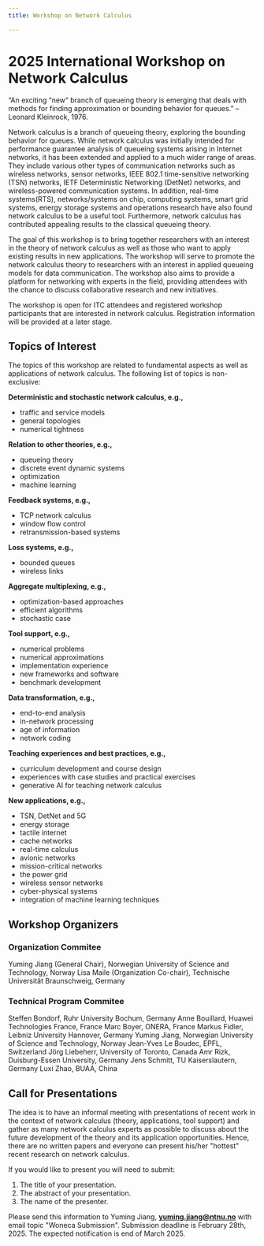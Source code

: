 ```yaml
---
title: Workshop on Network Calculus

---
```

# 2025 International Workshop on Network Calculus

“An exciting “new“ branch of queueing theory is emerging that deals with methods for finding approximation or bounding behavior for queues.”  – Leonard Kleinrock, 1976.

Network calculus is a branch of queueing theory, exploring the bounding behavior for queues. While network calculus was initially intended for performance guarantee analysis of queueing systems arising in Internet networks, it has been extended and applied to a much wider range of areas. They include various other types of communication networks such as wireless networks, sensor networks, IEEE 802.1 time-sensitive networking (TSN) networks, IETF Deterministic Networking (DetNet) networks, and wireless-powered communication systems. In addition, real-time systems(RTS), networks/systems on chip, computing systems, smart grid systems, energy storage systems and operations research have also found network calculus to be a useful tool. Furthermore, network calculus has contributed appealing results to the classical queueing theory.

The goal of this workshop is to bring together researchers with an interest in the theory of network calculus as well as those who want to apply existing results in new applications. The workshop will serve to promote the network calculus theory to researchers with an interest in applied queueing models for data communication. The workshop also aims to provide a platform for networking with experts in the field, providing attendees with the chance to discuss collaborative research and new initiatives.

The workshop is open for ITC attendees and registered workshop participants that are interested in network calculus. Registration information will be provided at a later stage.

## Topics of Interest

The topics of this workshop are related to fundamental aspects as well as applications of network calculus. The following list of topics is non-exclusive:

**Deterministic and stochastic network calculus, e.g.,**
* traffic and service models
* general topologies
* numerical tightness	

**Relation to other theories, e.g.,**
* queueing theory
* discrete event dynamic systems
* optimization
* machine learning


**Feedback systems, e.g.,**
* TCP network calculus
* window flow control
* retransmission-based systems

**Loss systems, e.g.,**
* bounded queues
* wireless links

**Aggregate multiplexing, e.g.,**
* optimization-based approaches
* efficient algorithms
* stochastic case

**Tool support, e.g.,**
* numerical problems
* numerical approximations
* implementation experience
* new frameworks and software
* benchmark development

**Data transformation, e.g.,**
* end-to-end analysis
* in-network processing
* age of information
* network coding

**Teaching experiences and best practices, e.g.,**
* curriculum development and course design
* experiences with case studies and practical exercises
* generative AI for teaching network calculus

**New applications, e.g.,**
* TSN, DetNet and 5G
* energy storage
* tactile internet
* cache networks
* real-time calculus
* avionic networks
* mission-critical networks
* the power grid
* wireless sensor networks
* cyber-physical systems
* integration of machine learning techniques

## Workshop Organizers

### Organization Commitee

Yuming Jiang (General Chair), Norwegian University of Science and Technology, Norway
Lisa Maile (Organization Co-chair), Technische Universität Braunschweig, Germany

### Technical Program Commitee

Steffen Bondorf, Ruhr University Bochum, Germany
Anne Bouillard, Huawei Technologies France, France
Marc Boyer, ONERA, France
Markus Fidler, Leibniz University Hannover, Germany
Yuming Jiang, Norwegian University of Science and Technology, Norway
Jean-Yves Le Boudec, EPFL, Switzerland
Jörg Liebeherr, University of Toronto, Canada 
Amr Rizk, Duisburg-Essen University, Germany
Jens Schmitt, TU Kaiserslautern, Germany 
Luxi Zhao, BUAA, China

## Call for Presentations

 The idea is to have an informal meeting with presentations of recent work in the context of network calculus (theory, applications, tool support) and gather as many network calculus experts as possible to discuss about the future development of the theory and its application opportunities. Hence, there are no written papers and everyone can present his/her "hottest" recent research on network calculus.

 If you would like to present you will need to submit:

   1. The title of your presentation.
   2. The abstract of your presentation.
   3. The name of the presenter.


Please send this information to Yuming Jiang, **yuming.jiang@ntnu.no** with email topic "Woneca Submission". Submission deadline is February 28th, 2025. The expected notification is end of March 2025.











